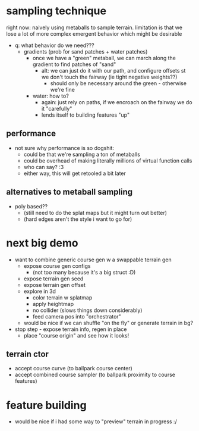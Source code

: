 # sampling technique

right now: naively using metaballs to sample terrain. limitation is that we lose a lot of more complex emergent behavior which might be desirable

- q: what behavior do we need???
  - gradients (prob for sand patches + water patches)
    - once we have a "green" metaball, we can march along the gradient to find patches of "sand"
      - alt: we can just do it with our path, and configure offsets st we don't touch the fairway (ie tight negative weights??)
        - should only be necessary around the green - otherwise we're fine
    - water: how to?
      - again: just rely on paths, if we encroach on the fairway we do it "carefully"
      - lends itself to building features "up"

## performance
- not sure why performance is so dogshit:
  - could be that we're sampling a ton of metaballs
  - could be overhead of making literally millions of virtual function calls
  - who can say? :3
  - either way, this will get retooled a bit later

## alternatives to metaball sampling
- poly based??
  - (still need to do the splat maps but it might turn out better)
  - (hard edges aren't the style i want to go for)


# next big demo
- want to combine generic course gen w a swappable terrain gen
  - expose course gen configs
    - (not too many because it's a big struct :D)
  - expose terrain gen seed
  - expose terrain gen offset
  - explore in 3d
    - color terrain w splatmap
    - apply heightmap
    - no collider (slows things down considerably)
    - feed camera pos into "orchestrator"
  - would be nice if we can shuffle "on the fly" or generate terrain in bg?
- stop step - expose terrain info, regen in place
  - place "course origin" and see how it looks!

## terrain ctor
- accept course curve (to ballpark course center)
- accept combined course sampler (to ballpark proximity to course features)

# feature building
- would be nice if i had some way to "preview" terrain in progress :/


